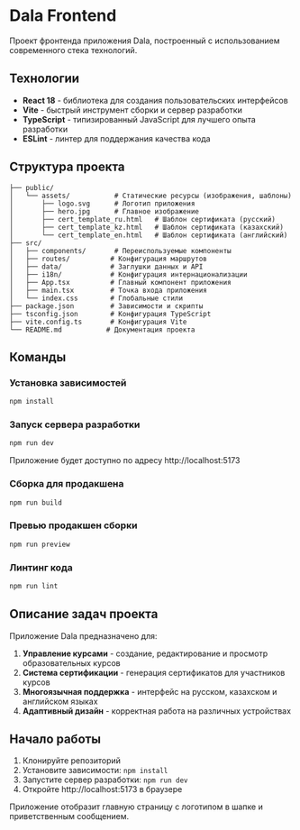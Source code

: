 # Dala Frontend

Проект фронтенда приложения Dala, построенный с использованием современного стека технологий.

## Технологии

- **React 18** - библиотека для создания пользовательских интерфейсов
- **Vite** - быстрый инструмент сборки и сервер разработки
- **TypeScript** - типизированный JavaScript для лучшего опыта разработки
- **ESLint** - линтер для поддержания качества кода

## Структура проекта

```
├── public/
│   └── assets/           # Статические ресурсы (изображения, шаблоны)
│       ├── logo.svg      # Логотип приложения
│       ├── hero.jpg      # Главное изображение
│       ├── cert_template_ru.html   # Шаблон сертификата (русский)
│       ├── cert_template_kz.html   # Шаблон сертификата (казахский)
│       └── cert_template_en.html   # Шаблон сертификата (английский)
├── src/
│   ├── components/       # Переиспользуемые компоненты
│   ├── routes/          # Конфигурация маршрутов
│   ├── data/            # Заглушки данных и API
│   ├── i18n/            # Конфигурация интернационализации
│   ├── App.tsx          # Главный компонент приложения
│   ├── main.tsx         # Точка входа приложения
│   └── index.css        # Глобальные стили
├── package.json         # Зависимости и скрипты
├── tsconfig.json        # Конфигурация TypeScript
├── vite.config.ts       # Конфигурация Vite
└── README.md           # Документация проекта
```

## Команды

### Установка зависимостей
```bash
npm install
```

### Запуск сервера разработки
```bash
npm run dev
```
Приложение будет доступно по адресу http://localhost:5173

### Сборка для продакшена
```bash
npm run build
```

### Превью продакшен сборки
```bash
npm run preview
```

### Линтинг кода
```bash
npm run lint
```

## Описание задач проекта

Приложение Dala предназначено для:

1. **Управление курсами** - создание, редактирование и просмотр образовательных курсов
2. **Система сертификации** - генерация сертификатов для участников курсов
3. **Многоязычная поддержка** - интерфейс на русском, казахском и английском языках
4. **Адаптивный дизайн** - корректная работа на различных устройствах

## Начало работы

1. Клонируйте репозиторий
2. Установите зависимости: `npm install`
3. Запустите сервер разработки: `npm run dev`
4. Откройте http://localhost:5173 в браузере

Приложение отобразит главную страницу с логотипом в шапке и приветственным сообщением.